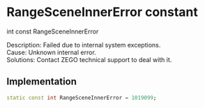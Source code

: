 


# RangeSceneInnerError constant







int const RangeSceneInnerError
  




<p>Description: Failed due to internal system exceptions.<br>Cause: Unknown internal error.<br>Solutions: Contact ZEGO technical support to deal with it.</p>



## Implementation

```dart
static const int RangeSceneInnerError = 1019099;
```







